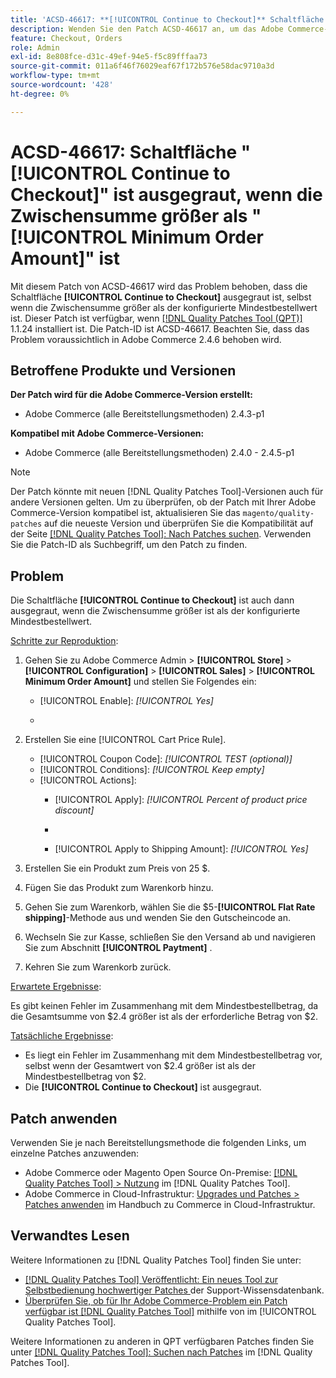 ```yaml
---
title: 'ACSD-46617: **[!UICONTROL Continue to Checkout]** Schaltfläche ausgegraut, wenn die Zwischensumme größer ist als der konfigurierte Mindestbestellwert'
description: Wenden Sie den Patch ACSD-46617 an, um das Adobe Commerce-Problem zu lösen, bei dem die Schaltfläche **[!UICONTROL Continue to Checkout]** ausgegraut ist, selbst wenn die Zwischensumme größer als der konfigurierte Mindestbestellbetrag ist.
feature: Checkout, Orders
role: Admin
exl-id: 8e808fce-d31c-49ef-94e5-f5c89fffaa73
source-git-commit: 011a6f46f76029eaf67f172b576e58dac9710a3d
workflow-type: tm+mt
source-wordcount: '428'
ht-degree: 0%

---
```


# ACSD-46617: Schaltfläche &quot;[!UICONTROL Continue to Checkout]&quot; ist ausgegraut, wenn die Zwischensumme größer als &quot;[!UICONTROL Minimum Order Amount]&quot; ist

Mit diesem Patch von ACSD-46617 wird das Problem behoben, dass die Schaltfläche **[!UICONTROL Continue to Checkout]** ausgegraut ist, selbst wenn die Zwischensumme größer als der konfigurierte Mindestbestellwert ist. Dieser Patch ist verfügbar, wenn [[!DNL Quality Patches Tool (QPT)]](https://experienceleague.adobe.com/en/docs/commerce-operations/tools/quality-patches-tool/quality-patches-tool-to-self-serve-quality-patches) 1.1.24 installiert ist. Die Patch-ID ist ACSD-46617. Beachten Sie, dass das Problem voraussichtlich in Adobe Commerce 2.4.6 behoben wird.

## Betroffene Produkte und Versionen

**Der Patch wird für die Adobe Commerce-Version erstellt:**

* Adobe Commerce (alle Bereitstellungsmethoden) 2.4.3-p1

**Kompatibel mit Adobe Commerce-Versionen:**

* Adobe Commerce (alle Bereitstellungsmethoden) 2.4.0 - 2.4.5-p1

>[!NOTE]
>
>Der Patch könnte mit neuen [!DNL Quality Patches Tool]-Versionen auch für andere Versionen gelten. Um zu überprüfen, ob der Patch mit Ihrer Adobe Commerce-Version kompatibel ist, aktualisieren Sie das `magento/quality-patches` auf die neueste Version und überprüfen Sie die Kompatibilität auf der Seite [[!DNL Quality Patches Tool]: Nach Patches suchen](https://experienceleague.adobe.com/tools/commerce-quality-patches/index.html). Verwenden Sie die Patch-ID als Suchbegriff, um den Patch zu finden.

## Problem

Die Schaltfläche **[!UICONTROL Continue to Checkout]** ist auch dann ausgegraut, wenn die Zwischensumme größer ist als der konfigurierte Mindestbestellwert.

<u>Schritte zur Reproduktion</u>:

1. Gehen Sie zu Adobe Commerce Admin > **[!UICONTROL Store]** > **[!UICONTROL Configuration]** > **[!UICONTROL Sales]** > **[!UICONTROL Minimum Order Amount]** und stellen Sie Folgendes ein:
   * [!UICONTROL Enable]: *[!UICONTROL Yes]*
   * &#x200B;

     [!UICONTROL Minimum Amount]: *2*

1. Erstellen Sie eine [!UICONTROL Cart Price Rule].
   * [!UICONTROL Coupon Code]: *[!UICONTROL TEST (optional)]*
   * [!UICONTROL Conditions]: *[!UICONTROL Keep empty]*
   * [!UICONTROL Actions]:
      * [!UICONTROL Apply]: *[!UICONTROL Percent of product price discount]*
      * &#x200B;

        [!UICONTROL Discount Amount]: *92*
      * [!UICONTROL Apply to Shipping Amount]: *[!UICONTROL Yes]*
1. Erstellen Sie ein Produkt zum Preis von 25 $.
1. Fügen Sie das Produkt zum Warenkorb hinzu.
1. Gehen Sie zum Warenkorb, wählen Sie die $5-**[!UICONTROL Flat Rate shipping]**-Methode aus und wenden Sie den Gutscheincode an.
1. Wechseln Sie zur Kasse, schließen Sie den Versand ab und navigieren Sie zum Abschnitt **[!UICONTROL Paytment]** .
1. Kehren Sie zum Warenkorb zurück.

<u>Erwartete Ergebnisse</u>:

Es gibt keinen Fehler im Zusammenhang mit dem Mindestbestellbetrag, da die Gesamtsumme von $2.4 größer ist als der erforderliche Betrag von $2.

<u>Tatsächliche Ergebnisse</u>:

* Es liegt ein Fehler im Zusammenhang mit dem Mindestbestellbetrag vor, selbst wenn der Gesamtwert von $2.4 größer ist als der Mindestbestellbetrag von $2.
* Die **[!UICONTROL Continue to Checkout]** ist ausgegraut.

## Patch anwenden

Verwenden Sie je nach Bereitstellungsmethode die folgenden Links, um einzelne Patches anzuwenden:

* Adobe Commerce oder Magento Open Source On-Premise: [[!DNL Quality Patches Tool] > Nutzung](/help/tools/quality-patches-tool/usage.md) im [!DNL Quality Patches Tool].
* Adobe Commerce in Cloud-Infrastruktur: [Upgrades und Patches > Patches anwenden](https://experienceleague.adobe.com/docs/commerce-cloud-service/user-guide/develop/upgrade/apply-patches.html) im Handbuch zu Commerce in Cloud-Infrastruktur.

## Verwandtes Lesen

Weitere Informationen zu [!DNL Quality Patches Tool] finden Sie unter:

* [[!DNL Quality Patches Tool] Veröffentlicht: Ein neues Tool zur Selbstbedienung hochwertiger Patches ](https://experienceleague.adobe.com/en/docs/commerce-operations/tools/quality-patches-tool/quality-patches-tool-to-self-serve-quality-patches) der Support-Wissensdatenbank.
* [Überprüfen Sie, ob für Ihr Adobe Commerce-Problem ein Patch verfügbar ist [!DNL Quality Patches Tool]](/help/tools/quality-patches-tool/patches-available-in-qpt/check-patch-for-magento-issue-with-magento-quality-patches.md) mithilfe von im [!UICONTROL Quality Patches Tool].


Weitere Informationen zu anderen in QPT verfügbaren Patches finden Sie unter [[!DNL Quality Patches Tool]: Suchen nach Patches](https://experienceleague.adobe.com/tools/commerce-quality-patches/index.html) im [!DNL Quality Patches Tool].
